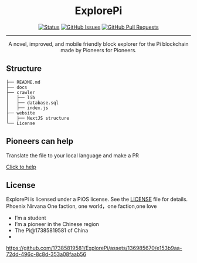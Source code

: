<h1 align="center">ExplorePi</h3>

<div align="center">

[![Status](https://img.shields.io/badge/status-active-success.svg)]()
[![GitHub Issues](https://img.shields.io/github/issues/pi-apps/ExplorePi.svg)](https://github.com/pi-apps/ExplorePi/issues)
[![GitHub Pull Requests](https://img.shields.io/github/issues-pr/pi-apps/ExplorePi.svg)](https://github.com/pi-apps/ExplorePi/pulls)

</div>

---

<p align="center"> A novel, improved, and mobile friendly block explorer for the Pi blockchain made by Pioneers for Pioneers.
    <br> 
</p>

## Structure

```
├── README.md
├── docs
├── crawler
│   ├── lib
│   ├── database.sql
│   ├── index.js
├── website
│   ├── NextJS structure
└── License
```

## Pioneers can help
Translate the file to your local language and make a PR

[Click to help](https://github.com/pi-apps/ExplorePi/tree/main/website/locales)

## License

ExplorePi is licensed under a PiOS license. See the
[LICENSE](https://github.com/pi-apps/PiOS/blob/main/LICENSE) file
for details.
Phoenix Nirvana
One faction, one world，one faction,one love
- I’m a student
- I’m a pioneer in the Chinese region
- The Pi@17385819581 of China
- 

https://github.com/17385819581/ExplorePi/assets/136985670/e153b9aa-72dd-496c-8c8d-353a08faab56

